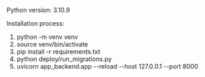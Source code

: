 Python version: 3.10.9

Installation process:

1. python -m venv venv
2. source venv/bin/activate
3. pip install -r requirements.txt
4. python deploy/run_migrations.py
5. uvicorn app_backend:app --reload --host 127.0.0.1 --port 8000